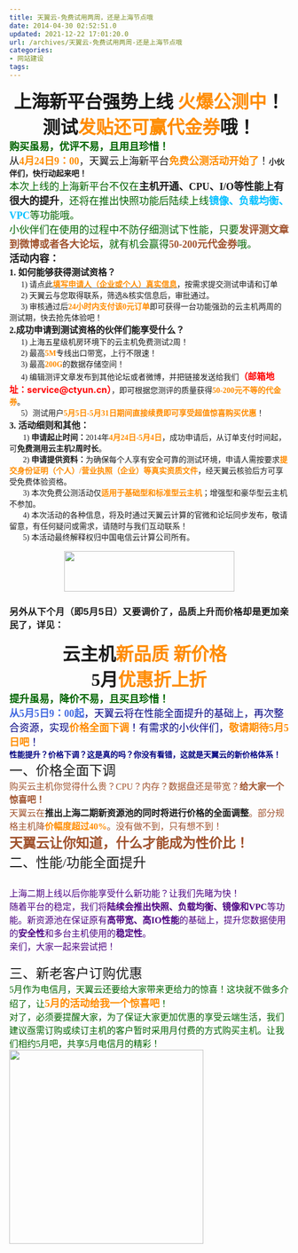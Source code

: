```yaml
---
title: 天翼云-免费试用两周，还是上海节点哦
date: 2014-04-30 02:52:51.0
updated: 2021-12-22 17:01:20.0
url: /archives/天翼云-免费试用两周-还是上海节点哦
categories: 
- 网站建设
tags: 
---
```


<div align="center"><span style="font-family: 微软雅黑;"><span style="font-size: xx-large;"><span style="font-weight: bold;">上海新平台强势上线 <span style="color: #ff8c00;">火爆公测中</span>！</span></span></span></div>
<div align="center"><span style="font-family: 微软雅黑;"><span style="font-size: xx-large;"><span style="font-weight: bold;">测试<span style="color: #ff8c00;">发贴还可赢代金券</span>哦！</span></span></span></div>
<div align="left"><span style="font-family: 微软雅黑;"><span style="font-size: large;"><span style="color: #006400;"><span style="font-weight: bold;">购买虽易，优评不易，且用且珍惜！</span></span></span></span></div>
<div align="left"><span style="font-family: 微软雅黑;"><span style="font-size: large;">从<span style="color: #ff8c00;"><span style="font-weight: bold;">4月24日9：00</span></span>，天翼云上海新平台<span style="color: #ff8c00;"><span style="font-weight: bold;">免费公测活动开始了</span></span>！</span></span><span style="font-weight: bold;">小伙伴们，快行动起来吧！</span></div>
<div align="left"></div>
<div align="left"><span style="font-family: 微软雅黑;"><span style="font-size: large;"><span style="color: #006400;">本次上线的上海新平台不仅在</span><span style="font-weight: bold;">主机开通、CPU、I/O等性能上有很大的提升</span><span style="color: #006400;">，还将在推出快照功能后陆续上线</span><span style="font-weight: bold;"><span style="color: #00bfff;">镜像、负载均衡、VPC</span></span><span style="color: #006400;">等功能哦。</span></span></span></div>
<div align="left"><span style="font-family: 微软雅黑;"><span style="font-size: large;"><span style="color: #006400;">小伙伴们在使用的过程中不防仔细测试下性能，只要</span><span style="color: #a0522d;"><span style="font-weight: bold;">发评测文章到微博或者各大论坛</span></span><span style="color: #006400;">，就有机会赢得</span><span style="color: #a0522d;"><span style="font-weight: bold;">50-200元代金券</span></span><span style="color: #006400;">哦。</span></span></span></div>
<div align="left"></div>
<div align="left"></div>
<div align="left"><span style="font-family: 微软雅黑;"><span style="font-size: large;"><span style="font-weight: bold;">活动内容：</span></span></span></div>
<div align="left"></div>
<div align="left"><span style="font-family: 微软雅黑;"><span style="font-size: medium;"><span style="font-weight: bold;">1. 如何能够获得测试资格？</span></span></span></div>
<div align="left"><span style="font-family: 微软雅黑;">      1) 请点此<a class="gj_safe_a" style="color: #336699;" href="http://www.ctyun.cn/order/trialperiod" target="_blank"><span style="text-decoration: underline;"><span style="color: #ff8c00;"><span style="font-weight: bold;">填写申请人（企业或个人）真实信息</span></span></span></a>，按需求提交测试申请和订单</span></div>
<div align="left"><span style="font-family: 微软雅黑;">      2) 天翼云与您取得联系，筛选&amp;核实信息后，审批通过。</span></div>
<div align="left"><span style="font-family: 微软雅黑;">      3) 审核通过后<span style="font-weight: bold;"><span style="color: #ff8c00;">24小时内支付该0元订单</span></span>即可获得一台功能强劲的云主机两周的测试期，快去抢先体验吧！</span></div>
<div align="left"></div>
<div align="left"><span style="font-family: 微软雅黑;"><span style="font-size: medium;"><span style="font-weight: bold;">2.成功申请到测试资格的伙伴们能享受什么？</span></span></span></div>
<div align="left"><span style="font-family: 微软雅黑;">      1) 上海五星级机房环境下的云主机免费测试2周！</span></div>
<div align="left"><span style="font-family: 微软雅黑;">      2) 最高<span style="font-weight: bold;"><span style="color: #ff8c00;">5M</span></span>专线出口带宽，上行不限速！</span></div>
<div align="left"><span style="font-family: 微软雅黑;">      3) 最高<span style="color: #ff8c00;"><span style="font-weight: bold;">200G</span></span>的数据存储空间！</span></div>
<div align="left"><span style="font-family: 微软雅黑;">      4) 编辑测评文章发布到其他论坛或者微博，并把链接发送给我们<span style="font-size: medium;"><span style="color: #ff0000;"><span style="font-weight: bold;">（邮箱地址：</span></span></span></span><span style="font-size: medium;"><span style="color: #ff0000;"><span style="font-weight: bold;">service@ctyun.cn</span></span></span><span style="font-family: 微软雅黑;"><span style="font-size: medium;"><span style="color: #ff0000;"><span style="font-weight: bold;">）</span></span></span>，即可根据您测评的质量获得<span style="color: #ff8c00;"><span style="font-weight: bold;">50-200元不等的代金券</span></span>。      </span></div>
<div align="left"><span style="font-family: 微软雅黑;">      5）测试用户<span style="color: #ff8c00;"><span style="font-weight: bold;">5月5日-5月31日期间直接续费即可享受超值惊喜购买优惠</span></span>！</span></div>
<div align="left"></div>
<div align="left"><span style="font-family: 微软雅黑;"><span style="font-size: medium;"><span style="font-weight: bold;">3. 活动细则和其他：</span></span></span></div>
<div align="left"><span style="font-family: 微软雅黑;">       1)<span style="font-weight: bold;"> 申请起止时间：</span>2014年<span style="color: #ff8c00;"><span style="font-weight: bold;">4月24日-5月4日</span></span>，成功申请后，从订单支付时间起，可<span style="font-weight: bold;">免费测用云主机2周时长</span>。</span></div>
<div align="left"><span style="font-family: 微软雅黑;">       2) <span style="font-weight: bold;">申请提供资料：</span>为确保每个人享有安全可靠的测试环境，申请人需按要求<span style="color: #ff8c00;"><span style="font-weight: bold;">提交身份证明（个人）/营业执照（企业）等真实资质文件</span></span>，经天翼云核验后方可享受免费体验资格。</span></div>
<div align="left"><span style="font-family: 微软雅黑;">       3) 本次免费公测活动仅<span style="color: #ff8c00;"><span style="font-weight: bold;">适用于基础型和标准型云主机</span></span>；增强型和豪华型云主机不参加。</span></div>
<div align="left"><span style="font-family: 微软雅黑;">       4) 本次活动的各种信息，将及时通过天翼云计算的官微和论坛同步发布，敬请留意，有任何疑问或需求，请随时与我们互动联系！</span></div>
<div align="left"><span style="font-family: 微软雅黑;">       5) 本活动最终解释权归中国电信云计算公司所有。</span></div>
<div align="left"><span style="font-family: 微软雅黑;"> </span></div>
<div align="left">
<div align="center"><a style="color: #336699;" href="http://www.ctyun.cn/order/trialperiod" target="_blank"><img id="aimg_MW1T9" class="zoom" src="http://www.ctyun.cn/bbs/data/attachment/forum/201312/04/191846gnafowon0wnut9gg.png" alt="" width="307" height="73" border="0" /></a></div>
<h3 style="text-align: justify;" align="center">另外从下个月（即5月5日）又要调价了，品质上升而价格却是更加亲民了，详见：</h3>
<div align="center"><span style="font-family: 微软雅黑;"><span style="font-size: xx-large;"><span style="font-weight: bold;">云主机<span style="color: #ff8c00;">新品质 新价格  </span></span></span></span></div>
<div align="center"><span style="font-family: 微软雅黑;"><span style="font-size: xx-large;"><span style="font-weight: bold;">5月<span style="color: #ff8c00;">优惠折上折</span></span></span></span></div>
<div align="left"></div>
<div align="left"><span style="font-family: 微软雅黑;"><span style="font-size: large;"><span style="color: #006400;"><span style="font-weight: bold;">提升虽易，降价不易，且买且珍惜！</span></span></span></span></div>
<div align="left"><span style="font-family: 微软雅黑;"><span style="font-size: large;"><span style="color: #4169e1;"><span style="font-weight: bold;">从5月5日9：00起</span></span><span style="color: #000080;">，天翼云将在性能全面提升的基础上，再次整合资源，实现</span><span style="color: #ff8c00;"><span style="font-weight: bold;">价格全面下调</span></span><span style="color: #000080;">！有需求的小伙伴们，</span><span style="color: #ff8c00;"><span style="font-weight: bold;">敬请期待5月5日吧</span></span><span style="color: #000080;">！</span></span></span></div>
<div align="left"><span style="color: #000080;"><span style="font-weight: bold;">性能提升？价格下调？这是真的吗？你没有看错，这就是天翼云的新价格体系！<img src="http://www.ctyun.cn/bbs/static/image/smiley/default/victory.gif" alt="" border="0" /></span></span></div>
<div align="left"></div>
<div align="left"><span style="font-family: 微软雅黑;"><span style="font-size: x-large;">一、价格全面下调</span></span></div>
<div align="left"></div>
<div align="left"><span style="font-family: 微软雅黑;"><span style="font-size: medium;"><span style="color: #a0522d;">购买云主机你觉得什么贵？CPU？内存？数据盘还是带宽？<img src="http://www.ctyun.cn/bbs/static/image/smiley/default/shocked.gif" alt="" border="0" /><span style="font-weight: bold;">给大家一个惊喜吧！</span></span></span></span></div>
<div align="left"><span style="font-family: 微软雅黑;"><span style="font-size: medium;"><span style="color: #a0522d;">天翼云在</span><span style="font-weight: bold;">推出上海二期新资源池的同时将进行价格的全面调整</span><span style="color: #a0522d;">。</span><span style="color: #a0522d;">部分规格主机降</span><span style="font-weight: bold;"><span style="color: #ff8c00;">价幅度超过40%</span></span><span style="color: #a0522d;">。没有做不到，只有想不到！</span></span></span></div>
<div align="left"><span style="font-family: 微软雅黑;"><span style="color: #a0522d;"><span style="font-size: x-large;"><span style="font-weight: bold;">天翼云让你知道，什么才能成为性价比！<img src="http://www.ctyun.cn/bbs/static/image/smiley/default/lol.gif" alt="" border="0" /></span></span></span></span></div>
<div align="left"><span style="font-family: 微软雅黑;"><span style="font-size: x-large;">二、性能/功能全面提升</span></span></div>
<div align="left"><span style="font-family: 微软雅黑;"><span style="font-size: x-large;"> </span></span></div>
<div align="left"><span style="font-family: 微软雅黑;"><span style="font-size: medium;"><span style="color: #4b0082;">上海二期上线以后你能享受什么新功能？让我们先睹为快！</span></span></span></div>
<div align="left"><span style="font-family: 微软雅黑;"><span style="font-size: medium;"><span style="color: #4b0082;">随着平台的稳定，我们将<span style="font-weight: bold;">陆续会推出快照、负载均衡、镜像和VPC</span>等功能。新资源池在保证原有<span style="font-weight: bold;">高带宽、高IO性能</span>的基础上，提升您数据使用的<span style="font-weight: bold;">安全性</span>和多台主机使用的<span style="font-weight: bold;">稳定性</span>。</span></span></span></div>
<div align="left"><span style="font-family: 微软雅黑;"><span style="font-size: medium;"><span style="color: #4b0082;">亲们，大家一起来尝试把！</span></span></span></div>
<div align="left"></div>
<div align="left"><span style="font-family: 微软雅黑;"><span style="font-size: medium;"> </span></span></div>
<div align="left"><span style="font-family: 微软雅黑;"><span style="font-size: x-large;">三、新老客户订购优惠</span></span></div>
<div align="left"></div>
<div align="left"><span style="font-family: 微软雅黑;"><span style="color: #006400;"><span style="font-size: medium;">5月作为电信月，天翼云还要给大家带来更给力的惊喜！这块就不做多介绍了，让</span></span><span style="font-size: large;"><span style="color: #ff8c00;"><span style="font-weight: bold;">5月的活动给我一个惊喜吧</span></span></span></span><span style="font-family: 微软雅黑;"><span style="font-size: medium;"><span style="color: #006400;">！</span></span></span></div>
<div align="left"></div>
<div align="left"><span style="font-family: 微软雅黑;"><span style="font-size: medium;"><span style="color: #006400;">对了，必须要提醒大家，为了保证大家更加优惠的享受云端生活，我们建议亟需订购或续订主机的客户暂时采用月付费的方式购买主机。让我们相约5月吧，共享5月电信月的精彩！</span></span></span></div>
<img id="aimg_1790" class="zoom" src="http://www.ctyun.cn/bbs/data/attachment/forum/201404/23/112523pizmb7bhihmlbkmj.png" alt="" width="350" />
</div>